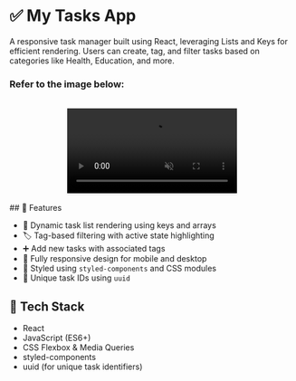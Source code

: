 # ✅ My Tasks App

A responsive task manager built using React, leveraging Lists and Keys for efficient rendering. Users can create, tag, and filter tasks based on categories like Health, Education, and more.

### Refer to the image below:

<br>
<div style="text-align: center;">
  <video style="max-width:80%;box-shadow:0 2.8px 2.2px rgba(0, 0, 0, 0.12);outline:none;" loop="true" autoplay="autoplay" controls="controls" muted>
    <source src="https://assets.ccbp.in/frontend/content/react-js/my-tasks-output.mp4" type="video/mp4">
    
  </video>
</div>
<br/>
## 🚀 Features

- 🔄 Dynamic task list rendering using keys and arrays
- 🏷️ Tag-based filtering with active state highlighting
- ➕ Add new tasks with associated tags
- 📱 Fully responsive design for mobile and desktop
- 🎨 Styled using `styled-components` and CSS modules
- 🔑 Unique task IDs using `uuid`

## 🧩 Tech Stack

- React
- JavaScript (ES6+)
- CSS Flexbox & Media Queries
- styled-components
- uuid (for unique task identifiers)
